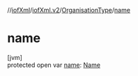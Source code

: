 //[iofXml](../../../index.md)/[iofXml.v2](../index.md)/[OrganisationType](index.md)/[name](name.md)

# name

[jvm]\
protected open var [name](name.md): [Name](../-name/index.md)
